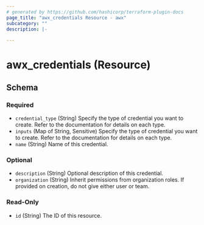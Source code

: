 ```yaml
---
# generated by https://github.com/hashicorp/terraform-plugin-docs
page_title: "awx_credentials Resource - awx"
subcategory: ""
description: |-
  
---
```


# awx_credentials (Resource)





<!-- schema generated by tfplugindocs -->
## Schema

### Required

- `credential_type` (String) Specify the type of credential you want to create. Refer to the documentation for details on each type.
- `inputs` (Map of String, Sensitive) Specify the type of credential you want to create. Refer to the documentation for details on each type.
- `name` (String) Name of this credential.

### Optional

- `description` (String) Optional description of this credential.
- `organization` (String) Inherit permissions from organization roles. If provided on creation, do not give either user or team.

### Read-Only

- `id` (String) The ID of this resource.
